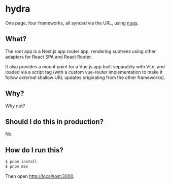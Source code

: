 # hydra

One page, four frameworks, all synced via the URL, using [nuqs](https://nuqs.47ng.com).

## What?

The root app is a Next.js app router app, rendering subtrees using other
adapters for React SPA and React Router.

It also provides a mount point for a Vue.js app built separately with Vite,
and loaded via a script tag (with a custom vue-router implementation to make it
follow _external_ shallow URL updates originating from the other frameworks).

## Why?

Why not?

## Should I do this in production?

No.

## How do I run this?

```bash
$ pnpm install
$ pnpm dev
```

Then open [http://localhost:3000](http://localhost:3000).
